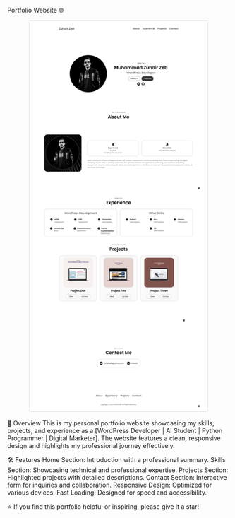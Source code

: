 Portfolio Website 🌐

<div align="center"> <img src="portfoliowebsite.png" alt="Portfolio Website" style="width: 80%; border: 1px solid #ddd; border-radius: 5px;"> </div>

🚀 Overview
This is my personal portfolio website showcasing my skills, projects, and experience as a [WordPress Developer | AI Student | Python Programmer | Digital Marketer]. The website features a clean, responsive design and highlights my professional journey effectively.

🛠️ Features
Home Section: Introduction with a professional summary.
Skills Section: Showcasing technical and professional expertise.
Projects Section: Highlighted projects with detailed descriptions.
Contact Section: Interactive form for inquiries and collaboration.
Responsive Design: Optimized for various devices.
Fast Loading: Designed for speed and accessibility.

⭐ If you find this portfolio helpful or inspiring, please give it a star!
